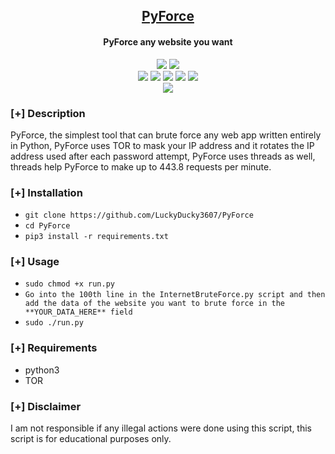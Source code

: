 <h2 align="center"><u>PyForce</u></h2>

<h4 align="center"> PyForce any website you want </h4>

<p align="center">
    <img src="https://img.shields.io/github/stars/LuckyDucky3607/PyForce?style=for-the-badge&color=orange">
    <img src="https://img.shields.io/github/issues/LuckyDucky3607/PyForce?style=for-the-badge&color=red">
<br>
    <img src="https://img.shields.io/badge/Author-LuckyDucky3607-magenta?style=flat-square">
    <img src="https://img.shields.io/badge/Open%20Source-Yes-orange?style=flat-square">
    <img src="https://img.shields.io/badge/Maintained-Yes-cyan?style=flat-square">
    <img src="https://img.shields.io/badge/Made%20In-Turkey-green?style=flat-square">
    <img src="https://img.shields.io/badge/Written%20In-Python-blue?style=flat-square">
<br>
    <img src="https://github-readme-stats.vercel.app/api/pin/?username=LuckyDucky3607&repo=PyForce&theme=synthwave">
</p>

### [+] Description
PyForce, the simplest tool that can brute force any web app written entirely in Python, PyForce uses TOR to mask your IP address and it rotates the IP address used after each password attempt, PyForce uses threads as well, threads help PyForce to make up to 443.8 requests per minute.

### [+] Installation
 - `git clone https://github.com/LuckyDucky3607/PyForce`
 - `cd PyForce`
 - `pip3 install -r requirements.txt`

### [+] Usage
 - `sudo chmod +x run.py`
 - `Go into the 100th line in the InternetBruteForce.py script and then add the data of the website you want to brute force in the **YOUR_DATA_HERE** field`
 - `sudo ./run.py`

### [+] Requirements
 - python3
 - TOR

### [+] Disclaimer 
I am not responsible if any illegal actions were done using this script, this script is for educational purposes only.

